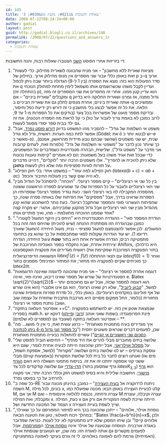 ```yaml
---
id: 145
title: 'שאלות ותשובות &#8211; מקבץ מס&#039; 3'
date: 2008-07-22T08:24:34+00:00
author: gadial
layout: post
guid: http://gadial.blogli.co.il/archives/146
permalink: /2008/07/22/questions_and_answers_3/
categories:
  - שאלות ותשובות
---
```

די בזריזות אחרי הפוסט [השני](http://www.gadial.net/?p=135) הצטברו שאלות רבות, והנה התשובות:

  1. "מציאת שארית ללא מחשבון" &#8211; אני מניח שהכוונה לשארית מחילוק. כדי לעשות זאת באופן כללי עבור שני מספרים אין מנוס מחילוק ארוך. בחילוק של p ב-q ארוך סדר הפעולות הוא כזה: מצא את הספרה (בין 1 ל-9) הגדולה ביותר שבה ניתן לכפול את q ועדיין לקבל משהו שכשרושמים אותו משמאל לימין מתחת למחולק הנוכחי (בהתחלה זה p), הוא עדיין קטן ממנו. אחרי זה מחסרים את שני המספרים זה מזה ומקבלים "שארית ביניים" &#8211; אם q גדול ממנה, אז גמרנו ושארית החלוקה היא בדיוק אותה שארית ביניים; אחרת מנסים לחלק גם את שארית הביניים ב-q וממשיכים הלאה. את כל זה אפשר לבצע בלי מחשבון כי זה דורש רק ידיעת כפל וחיסור, ובדיקת מספר מועט של אפשרויות בכל צעד (בודקים את כל הספרות מ-1 עד 9; לרוב כמובן לא באמת צריך לעבור על כולן כי קל לראות מה הספרה הנכונה). את זה גם ילד בבית ספר יסודי מסוגל לעשות.
  2. "משפט אי השלמות של גודל" &#8211; להסביר מהו המשפט בדיוק [דורש פוסט נפרד](http://www.gadial.net/?p=192), אבל אפשר לתת כמה הערות: ראשית, גדל ולא גודל (Gödel; את ö יש לבטא יותר כ-e מאשר כ-o). שנית, יש שני משפטים (שהשני שבהם נובע מיידית מהראשון, אמנם), כך שיותר נכון לדבר על "משפטי אי השלמות של גדל" (ולמרות זאת, לעתים קרובות אני מדבר על "משפט גדל"). שלישית, הבהרה סטנדרטית כשמדברים על המשפטים, כדי שבכל זאת אגיד משהו בעל משמעות: הם לא אומרים "קיימות טענות נכונות שלא ניתן להוכיח או להפריך". אלו משפטים הרבה יותר "לוקליים", דהיינו מדברים על תורות לוגיות ספציפיות ומה שלא ניתן לעשות **בתוכן.**
  3. "חוק הפילוג למה עוזר" &#8211; במשפט אחד: בלי חוק הפילוג ($latex a(b+c)=ab+ac$)  לא היה שום קשר בין פעולות החיבור והכפל.
  4. "בין כל שני אי רציונליים" &#8211; קיים מספר רציונלי. "הוכחה": להסתכל על הגדול מבין שני האי רציונליים ולעבור על כל הספרות שלו עד שמגיעים לספרה הראשונה ששונה מהספרה המקבילה לה באי רציונלי השני. כעת נגדיר מספר רציונלי שספרותיו הן הספרות שראינו בדרך, אבל "מפסיקים" את הפיתוח שלו באותה ספרה שונה, כך שהפיתוח העשרוני סופי והמספר שהתקבל רציונלי. כעת נותר להשתכנע שהוא קטן מהגדול מבין שני האי רציונליים אבל גדול מהקטן שמביניהם. אתגר: יש מקרה קצה אחד שממנו ההוכחה מתעלמת &#8211; מהו, ואיך פותרים אותו?
  5. "הגדרת המספר פאי" &#8211; ההגדרה הסטנדרטית היא "היחס בין היקף המעגל לקוטרו". כמובן שבהגדרה הזו מסתתרת ההנחה (שיש להוכיח) שהיחס הזה זהה בכל המעגלים. לכן אפשר להצטמצם למעגל ספציפי &#8211; נניח, מעגל היחידה (המעגל שאורך רדיוסו 1). יש עוד הגדרות שקולות לפאי שמתבססות על כך שהוא צץ בתחומי מתמטיקה רבים; הגדרה אפשרית אחת היא בתור **שטח** עיגול היחידה; הגדרה יצירתית אחרת, שבה נתקלתי בספר האנליזה המרוכבת של Ahlfors, היא כדלהלן: ראשית מגדירים את פונקצית האקספוננט (בתור הפונקציה המרוכבת שמקיימת את המשוואה הדיפרנציאלית $latex f^\prime(z)=f(z)$ עם תנאי ההתחלה $latex f(0)=1$) ואחר כך מוכיחים שקיים לפונקציה הזו מחזור; את המחזור המינימלי מסמנים בתור $latex 2i\pi$.
  6. "דוגמה אחרת למספר אי רציונלי" &#8211; אני מניח שהכוונה לדוגמה שאיננה הדוגמאות הסטנדרטיות של שורש של מספר שאינו ריבוע, ואינה פאי, ואינה e. $latex \sqrt{2}^{\sqrt{2}}$ הוא דוגמה למספר שכזה, אבל יש גם מחוכמים יותר &#8211; למשל, "[קבוע ליוביל](http://en.wikipedia.org/wiki/Liouville_number#Liouville_constant)", שלא רק שאינו רציונלי, הוא גם אינו אלגברי (הוא אינו שורש של אף פולינום במקדמים רציונליים). באופן כללי, כל סדרת ספרות אינסופית שאינה מחזורית (כלומר, החל ממקום מסויים היא מורכבת מתבנית שחוזרת על עצמה שוב ושוב) נותנת מספר אי רציונלי.
  7. "אופרטור העלאה בחזקה ++C". אין כזה. יש להשתמש בפונקציה pow שנמצאת בספריה math.h. פינת הפרופגנדה: בשפות שאני אוהב ([רובי](http://he.wikipedia.org/wiki/Ruby) ו[פייתון](http://he.wikipedia.org/wiki/Python)) דווקא יש אופרטור העלאה בחזקה (שעובד גם למספרים לא שלמים) &#8211; **.
  8. "איך מגדירים בעיה מתמטית מאתגרת" &#8211; כרגע עשית זאת, כי אין לי מושג&#8230; מה שכן, לפעמים דברים שנראים פשוטים יחסית ("[כל מספר זוגי גדול מ-4 ניתן לכתיבה כסכום שני ראשוניים אי זוגיים](http://he.wikipedia.org/wiki/%D7%94%D7%A9%D7%A2%D7%A8%D7%AA_%D7%92%D7%95%D7%9C%D7%93%D7%91%D7%9A)") עשויים להתגלות כבעייה מתמטית מאתגרת.
  9. "שלושה בתים מחוברים מבלי להרים את היד מהדף" &#8211; החיפוש הוביל לפוסט שלי על [מסלול אוילריאני](http://www.gadial.net/?p=125), אבל ייתכן שהכוונה הייתה לבעיה אחרת לגמרי, שגם היא עוסקת בגרפים &#8211; יש לנו שלושה בתים ושלושה "מקורות" (למשל, אספקת חשמל, מים וגז) ואנחנו רוצים לחבר כל בית לכל שלושת המקורות (באמצעות קווים) מבלי ששני קווי אספקה יחתכו זה את זה. בניסוח מתמטי השאלה היא האם [הגרף הדו-צדדי](http://he.wikipedia.org/wiki/%D7%92%D7%A8%D7%A3_%D7%93%D7%95-%D7%A6%D7%93%D7%93%D7%99) עם שלושה קודקודים לכל צד (גרף שמסומן בתור $latex K_{3,3}$) הוא [גרף מישורי](http://he.wikipedia.org/wiki/%D7%92%D7%A8%D7%A3_%D7%9E%D7%99%D7%A9%D7%95%D7%A8%D7%99). התשובה שלילית והיא בסיס למשפט חזק וכללי הרבה יותר; אני מקווה להרחיב על כך בפוסט נפרד.
 10. "כל שפה ב-RE ניתנת לרדוקציה אל [בעית העצירה](http://www.gadial.net/?p=64)" &#8211; כמובן; בהינתן מכונה עבור השפה M, בונים, לכל מילה x, קלט לבעיית העצירה באופן הבא: מכונה שפועלת כמו M, אך אם M עצרה ודחתה, נכנסת ללולאה אינסופית &#8211; ואם M עצרה וקיבלה, עוצרת ומקבלת; ואת המילה x. כעת, המילה x הייתה שייכת לשפה המקורית אם ורק אם הצמד של המכונה החדשה ושל x שייך לשפת בעיית העצירה.
 11. "נוסחת אוילר, אלוהים" &#8211; ייתכן שהכוונה בכך היא לסיפור המפורסם על כך שאוילר, במהלך ויכוח תאולוגי, טען את הטענה הבאה: "$latex \frac{a+b^n}{n}=x$, ולכן אלוהים קיים!" ובן שיחו המסכן שלא ידע מתמטיקה לא יכל לענות. כנראה שמדובר באגדה אורבנית. הנוסחה שבטענה של אוילר אינה [נוסחת אוילר](http://he.wikipedia.org/wiki/%D7%A0%D7%95%D7%A1%D7%97%D7%AA_%D7%90%D7%95%D7%99%D7%9C%D7%A8_(%D7%90%D7%A0%D7%9C%D7%99%D7%96%D7%94_%D7%9E%D7%A8%D7%95%D7%9B%D7%91%D7%AA)) ה[מפורסמת](http://www.gadial.net/?p=22), אבל לפעמים מקשרים גם אותה לאגדה הזו. מה שכן, יש הטוענים שנוסחת אוילר (האמיתית) גורמת להם לאמונה באלוהים. לי זה גורם בעיקר לאמונה במתמטיקה.